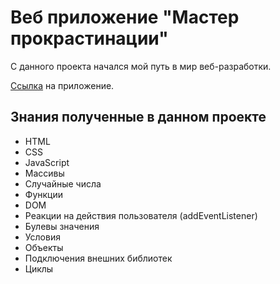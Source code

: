 # Веб приложение "Мастер прокрастинации"

С данного проекта начался мой путь в мир веб-разработки.

[Ссылка](https://serega4517.github.io/procrastinate/) на приложение.

## Знания полученные в данном проекте

* HTML
* CSS
* JavaScript
* Массивы
* Случайные числа
* Функции
* DOM
* Реакции на действия пользователя (addEventListener)
* Булевы значения
* Условия
* Объекты
* Подключения внешних библиотек
* Циклы

